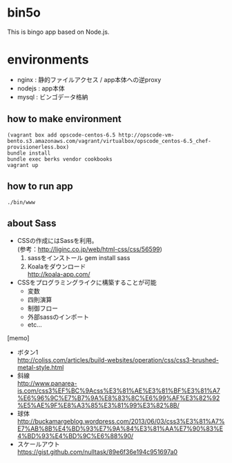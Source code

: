 # bin5o
This is bingo app based on Node.js.

# environments
- nginx : 静的ファイルアクセス / app本体への逆proxy
- nodejs : app本体
- mysql : ビンゴデータ格納

## how to make environment
    (vagrant box add opscode-centos-6.5 http://opscode-vm-bento.s3.amazonaws.com/vagrant/virtualbox/opscode_centos-6.5_chef-provisionerless.box)
    bundle install
    bundle exec berks vendor cookbooks
    vagrant up

## how to run app
    ./bin/www

## about Sass
- CSSの作成にはSassを利用。<br>
(参考：http://liginc.co.jp/web/html-css/css/56599)
  1. sassをインストール
          gem install sass
  2. Koalaをダウンロード<br>
     http://koala-app.com/
- CSSをプログラミングライクに構築することが可能
  - 変数
  - 四則演算
  - 制御フロー
  - 外部sassのインポート
  - etc...

[memo]
- ボタン1<br>
http://coliss.com/articles/build-websites/operation/css/css3-brushed-metal-style.html
- 斜線<br>
http://www.panarea-is.com/css3%EF%BC%9Acss%E3%81%AE%E3%81%BF%E3%81%A7%E6%96%9C%E7%B7%9A%E8%83%8C%E6%99%AF%E3%82%92%E5%AE%9F%E8%A3%85%E3%81%99%E3%82%8B/
- 球体<br>
http://buckamargeblog.wordpress.com/2013/06/03/css3%E3%81%A7%E7%AB%8B%E4%BD%93%E7%9A%84%E3%81%AA%E7%90%83%E4%BD%93%E4%BD%9C%E6%88%90/
- スケールアウト<br>
https://gist.github.com/nulltask/89e6f36e194c951697a0
